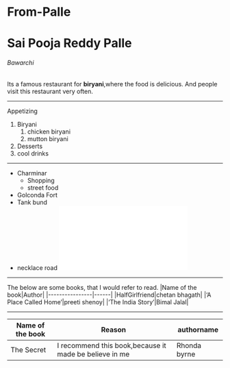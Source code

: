 # From-Palle
# Sai Pooja Reddy Palle
###### Bawarchi 
Its a famous restaurant for **biryani**,where the food is delicious.
And people visit this restaurant very often.

-----
Appetizing
1. Biryani
    1. chicken biryani
    2. mutton biryani
2. Desserts
3. cool drinks

--------
* Charminar
    * Shopping
    * street food
* Golconda Fort
* Tank bund
* necklace road
![My info](MyMedia.md)


------------
The below are some books, that I would refer to read.
|Name of the book|Author|
|----------------|------|
|HalfGirlfriend|chetan bhagath|
|‘A Place Called Home’|preeti shenoy|
|‘The India Story’|Bimal Jalal|

------
|Name of the book|Reason|authorname|
|---------------|--------|----------|
|The Secret|I recommend this book,because it made be believe in me|Rhonda byrne|

